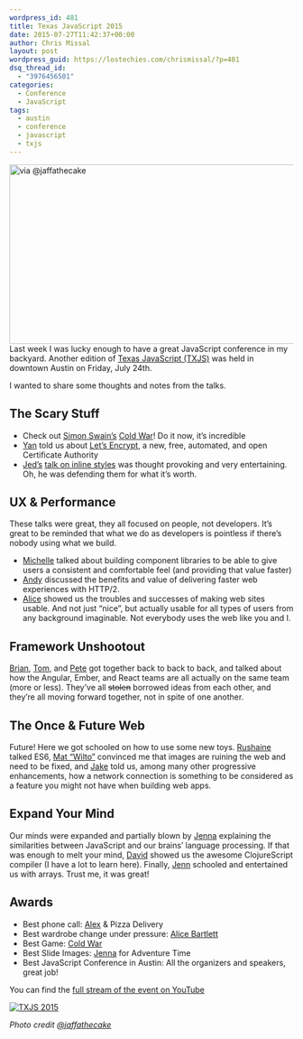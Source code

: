 ```yaml
---
wordpress_id: 481
title: Texas JavaScript 2015
date: 2015-07-27T11:42:37+00:00
author: Chris Missal
layout: post
wordpress_guid: https://lostechies.com/chrismissal/?p=481
dsq_thread_id:
  - "3976456501"
categories:
  - Conference
  - JavaScript
tags:
  - austin
  - conference
  - javascript
  - txjs
---
```

[<img src="http://clayvessel.org/clayvessel/wp-content/uploads/2015/07/txjs-sign.jpg" alt="via @jaffathecake" title="Texas JavaScript 2015" width="599" height="318" class="alignleft size-full wp-image-486" srcset="http://clayvessel.org/clayvessel/wp-content/uploads/2015/07/txjs-sign.jpg 599w, http://clayvessel.org/clayvessel/wp-content/uploads/2015/07/txjs-sign-300x159.jpg 300w" sizes="(max-width: 599px) 100vw, 599px" />](http://clayvessel.org/clayvessel/wp-content/uploads/2015/07/txjs-sign.jpg)Last week I was lucky enough to have a great JavaScript conference in my backyard. Another edition of [Texas JavaScript (TXJS)](https://2015.texasjavascript.com) was held in downtown Austin on Friday, July 24th.

I wanted to share some thoughts and notes from the talks.

## The Scary Stuff

  * Check out [Simon Swain&#8217;s](https://twitter.com/simon_swain) [Cold War](https://simonswain.com/coldwar)! Do it now, it&#8217;s incredible
  * [Yan](https://twitter.com/bcrypt) told us about [Let’s Encrypt](https://letsencrypt.org/), a new, free, automated, and open Certificate Authority
  * [Jed&#8217;s](https://twitter.com/jedschmidt) [talk on inline styles](http://slides.com/jedschmidt/america-inline#/) was thought provoking and very entertaining. Oh, he was defending them for what it&#8217;s worth.

## UX & Performance

These talks were great, they all focused on people, not developers. It&#8217;s great to be reminded that what we do as developers is pointless if there&#8217;s nobody using what we build.

  * [Michelle](https://twitter.com/hazelcough) talked about building component libraries to be able to give users a consistent and comfortable feel (and providing that value faster)
  * [Andy](https://twitter.com/andydavies) discussed the benefits and value of delivering faster web experiences with HTTP/2.
  * [Alice](https://twitter.com/alicebartlett) showed us the troubles and successes of making web sites usable. And not just &#8220;nice&#8221;, but actually usable for all types of users from any background imaginable. Not everybody uses the web like you and I.

## Framework Unshootout

[Brian](https://twitter.com/briantford), [Tom](https://twitter.com/tomdale), and [Pete](https://twitter.com/floydophone) got together back to back to back, and talked about how the Angular, Ember, and React teams are all actually on the same team (more or less). They&#8217;ve all <del datetime="2015-07-27T16:52:27+00:00">stolen</del> borrowed ideas from each other, and they&#8217;re all moving forward together, not in spite of one another.

## The Once & Future Web

Future! Here we got schooled on how to use some new toys. [Rushaine](https://twitter.com/copasetickid) talked ES6, [Mat &#8220;Wilto&#8221;](https://twitter.com/wilto) convinced me that images are ruining the web and need to be fixed, and [Jake](https://twitter.com/jaffathecake) told us, among many other progressive enhancements, how a network connection is something to be considered as a feature you might not have when building web apps.

## Expand Your Mind

Our minds were expanded and partially blown by [Jenna](https://twitter.com/zeigenvector) explaining the similarities between JavaScript and our brains&#8217; language processing. If that was enough to melt your mind, [David](https://twitter.com/swannodette) showed us the awesome ClojureScript compiler (I have a lot to learn here). Finally, [Jenn](https://twitter.com/jennschiffer) schooled and entertained us with arrays. Trust me, it was great!

## Awards

  * Best phone call: [Alex](https://twitter.com/SlexAxton) & Pizza Delivery
  * Best wardrobe change under pressure: [Alice Bartlett](https://twitter.com/alicebartlett)
  * Best Game: [Cold War](https://simonswain.com/coldwar)
  * Best Slide Images: [Jenna](https://twitter.com/zeigenvector) for Adventure Time
  * Best JavaScript Conference in Austin: All the organizers and speakers, great job!

You can find the [full stream of the event on YouTube](http://www.youtube.com/watch?v=6lEbk7xdlsQ "TXJS 2015")

[![TXJS 2015](http://img.youtube.com/vi/6lEbk7xdlsQ/0.jpg)](http://www.youtube.com/watch?v=6lEbk7xdlsQ "TXJS 2015")

_Photo credit [@jaffathecake](https://twitter.com/jaffathecake/status/624565337095307264)_